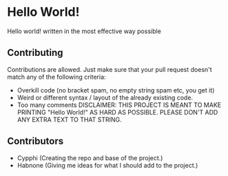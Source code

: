 # Hello World!
Hello world! written in the most effective way possible
## Contributing
Contributions are allowed. Just make sure that your pull request doesn't match any of the following criteria:
- Overkill code (no bracket spam, no empty string spam etc, you get it)
- Weird or different syntax / layout of the already existing code.
- Too many comments
DISCLAIMER: THIS PROJECT IS MEANT TO MAKE PRINTING "Hello World!" AS HARD AS POSSIBLE. PLEASE DON'T ADD ANY EXTRA TEXT TO THAT STRING.
## Contributors
- Cypphi (Creating the repo and base of the project.)
- Habnone (Giving me ideas for what I should add to the project.)
